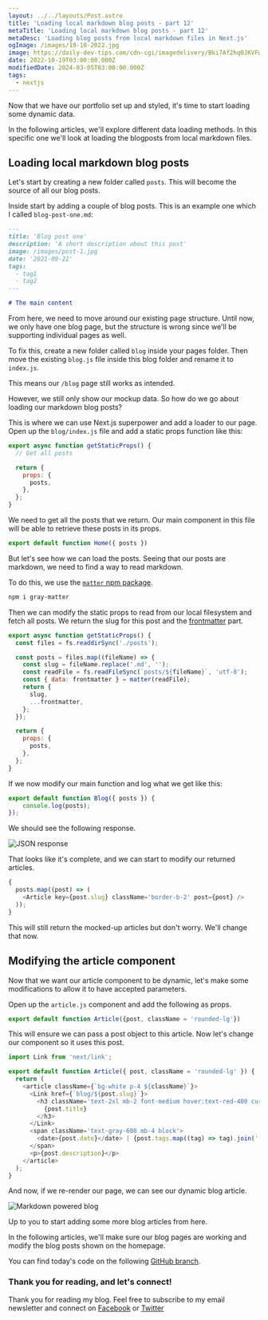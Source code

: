 ```yaml
---
layout: ../../layouts/Post.astro
title: 'Loading local markdown blog posts - part 12'
metaTitle: 'Loading local markdown blog posts - part 12'
metaDesc: 'Loading blog posts from local markdown files in Next.js'
ogImage: /images/19-10-2022.jpg
image: https://daily-dev-tips.com/cdn-cgi/imagedelivery/Bki7Af2hq0JKVFw1XYYMQg/b60154ba-6d4f-45a0-a43c-aa7c3f93cc00
date: 2022-10-19T03:00:00.000Z
modifiedDate: 2024-03-05T03:00:00.000Z
tags:
  - nextjs
---
```


Now that we have our portfolio set up and styled, it's time to start loading some dynamic data.

In the following articles, we'll explore different data loading methods.
In this specific one we'll look at loading the blogposts from local markdown files.

## Loading local markdown blog posts

Let's start by creating a new folder called `posts`. This will become the source of all our blog posts.

Inside start by adding a couple of blog posts. This is an example one which I called `blog-post-one.md`:

```md
---
title: 'Blog post one'
description: 'A short description about this post'
image: /images/post-1.jpg
date: '2021-09-22'
tags:
  - tag1
  - tag2
---

# The main content
```

From here, we need to move around our existing page structure. Until now, we only have one blog page, but the structure is wrong since we'll be supporting individual pages as well.

To fix this, create a new folder called `blog` inside your pages folder.
Then move the existing `blog.js` file inside this blog folder and rename it to `index.js`.

This means our `/blog` page still works as intended.

However, we still only show our mockup data.
So how do we go about loading our markdown blog posts?

This is where we can use Next.js superpower and add a loader to our page.
Open up the `blog/index.js` file and add a static props function like this:

```js
export async function getStaticProps() {
  // Get all posts

  return {
    props: {
      posts,
    },
  };
}
```

We need to get all the posts that we return.
Our main component in this file will be able to retrieve these posts in its props.

```js
export default function Home({ posts })
```

But let's see how we can load the posts.
Seeing that our posts are markdown, we need to find a way to read markdown.

To do this, we use the [`matter` npm package](https://www.npmjs.com/package/gray-matter).

```bash
npm i gray-matter
```

Then we can modify the static props to read from our local filesystem and fetch all posts.
We return the slug for this post and the [frontmatter](https://daily-dev-tips.com/posts/what-exactly-is-frontmatter/) part.

```js
export async function getStaticProps() {
  const files = fs.readdirSync('./posts');

  const posts = files.map((fileName) => {
    const slug = fileName.replace('.md', '');
    const readFile = fs.readFileSync(`posts/${fileName}`, 'utf-8');
    const { data: frontmatter } = matter(readFile);
    return {
      slug,
      ...frontmatter,
    };
  });

  return {
    props: {
      posts,
    },
  };
}
```

If we now modify our main function and log what we get like this:

```js
export default function Blog({ posts }) {
    console.log(posts);
});
```

We should see the following response.

![JSON response](https://cdn.hashnode.com/res/hashnode/image/upload/v1665294425017/gXJtVWE9Q.png)

That looks like it's complete, and we can start to modify our returned articles.

```js
{
  posts.map((post) => (
    <Article key={post.slug} className='border-b-2' post={post} />
  ));
}
```

This will still return the mocked-up articles but don't worry. We'll change that now.

## Modifying the article component

Now that we want our article component to be dynamic, let's make some modifications to allow it to have accepted parameters.

Open up the `article.js` component and add the following as props.

```js
export default function Article({post, className = 'rounded-lg'})
```

This will ensure we can pass a post object to this article.
Now let's change our component so it uses this post.

```js
import Link from 'next/link';

export default function Article({ post, className = 'rounded-lg' }) {
  return (
    <article className={`bg-white p-4 ${className}`}>
      <Link href={`blog/${post.slug}`}>
        <h3 className='text-2xl mb-2 font-medium hover:text-red-400 cursor-pointer'>
          {post.title}
        </h3>
      </Link>
      <span className='text-gray-600 mb-4 block'>
        <date>{post.date}</date> | {post.tags.map((tag) => tag).join(', ')}
      </span>
      <p>{post.description}</p>
    </article>
  );
}
```

And now, if we re-render our page, we can see our dynamic blog article.

![Markdown powered blog](https://cdn.hashnode.com/res/hashnode/image/upload/v1665295809801/jp7Ti3FSv.png)

Up to you to start adding some more blog articles from here.

In the following articles, we'll make sure our blog pages are working and modify the blog posts shown on the homepage.

You can find today's code on the following [GitHub branch](https://github.com/rebelchris/next-portfolio/tree/part-12).

### Thank you for reading, and let's connect!

Thank you for reading my blog. Feel free to subscribe to my email newsletter and connect on [Facebook](https://www.facebook.com/DailyDevTipsBlog) or [Twitter](https://twitter.com/DailyDevTips1)
